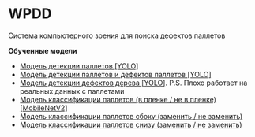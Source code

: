 # WPDD
Система компьютерного зрения для поиска дефектов паллетов

**Обученные модели**

- [Модель детекции паллетов [YOLO]](https://drive.google.com/file/d/140vZOeVYqT5y5fGa84zMY_yNspFjeOwy/view?usp=sharing)
- [Модель детекции паллетов и дефектов паллетов [YOLO]](https://drive.google.com/file/d/1XsLvJ6dbJ4yyBbTFzl66V1UQbWQCSlKt/view?usp=sharing)
- [Модель детекции дефектов дерева [YOLO]](https://drive.google.com/file/d/10xUTNNiiNtDDcTXJC0v6w7nTDt6EmThU/view?usp=sharing). P.S. Плохо работает на реальных данных с паллетами
- [Модель классификации паллетов (в пленке / не в пленке) [MobileNetV2]](https://drive.google.com/file/d/1ZVC8dSctN0Y13qOBmPS7XZXf268Ze-FU/view?usp=sharing)
- [Модель классификации паллетов сбоку (заменить / не заменить)](https://drive.google.com/file/d/1US2OXAzxvxiCNdqhHjbYOpCFdihkOqPj/view?usp=sharing)
- [Модель классификации паллетов снизу (заменить / не заменить)](https://drive.google.com/file/d/1hRHMrUeWchxfvrNhMT_qEDqU1OLNAlHO/view?usp=sharing)